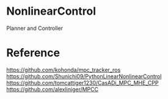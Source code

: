 # NonlinearControl
Planner and Controller

# Reference
https://github.com/kohonda/mpc_tracker_ros  
https://github.com/Shunichi09/PythonLinearNonlinearControl  
https://github.com/tomcattiger1230/CasADi_MPC_MHE_CPP  
https://github.com/alexliniger/MPCC

